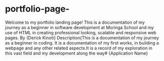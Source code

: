 # portfolio-page-
Welcome to my portfolio landing page! This is a documentation of my journey as a beginner in software development at Moringa School and my use of HTML in creating professional looking, scalable and responsive web pages. 
By {Derick Kinoti}
Description{This is a documentation of my journey as a beginner in coding. It is a documentation of my first works, in building a webpage and any other related aspects.It is a record of my exploration in this vast field and my development along the way# {Application Name}
